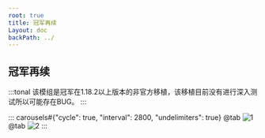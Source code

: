 ```yaml
---
root: true
title: 冠军再续
Layout: doc
backPath: ../
---
```


## 冠军再续

:::tonal
该模组是冠军在1.18.2以上版本的非官方移植，该移植目前没有进行深入测试所以可能存在BUG。
:::

::: carousels#{"cycle": true, "interval": 2800, "undelimiters": true}
@tab
![1](https://docs.variedmc.cc/mods/adventure/champions-unofficial/1.png)
@tab
![2](https://docs.variedmc.cc/mods/adventure/champions-unofficial/2.png)
:::
